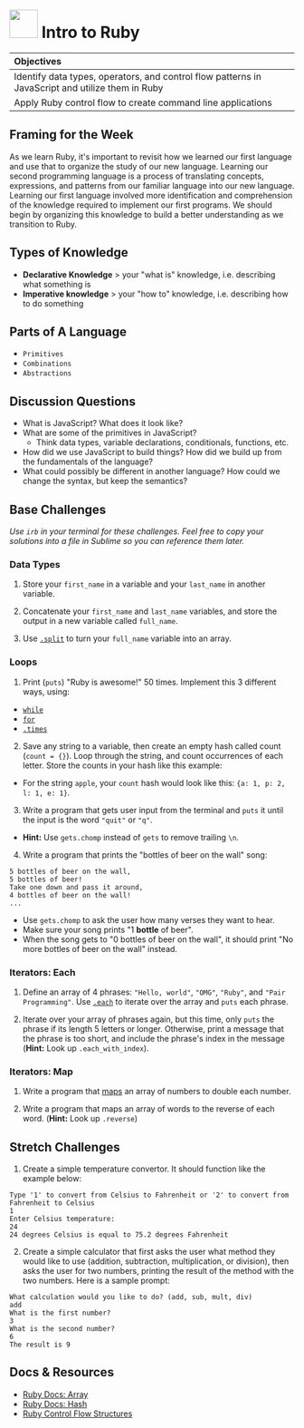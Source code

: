 # <img src="http://engineering.yp.com/img/ruby-logo.png" width="50"> Intro to Ruby

| Objectives |
| :--- |
| Identify data types, operators, and control flow patterns in JavaScript and utilize them in Ruby |
| Apply Ruby control flow to create command line applications |

## Framing for the Week

As we learn Ruby, it's important to revisit how we learned our first language and use that to organize the study of our new language. Learning our second programming language is a process of translating concepts, expressions, and patterns from our familiar language into our new language. Learning our first language involved more identification and comprehension of the knowledge required to implement our first programs. We should begin by organizing this knowledge to build a better understanding as we transition to Ruby.

## Types of Knowledge

* **Declarative Knowledge** > your "what is" knowledge, i.e. describing what something is
* **Imperative knowledge** > your "how to" knowledge, i.e. describing how to do something

## Parts of A Language

* `Primitives`
* `Combinations`
* `Abstractions`

## Discussion Questions

* What is JavaScript? What does it look like?
* What are some of the primitives in JavaScript?
  * Think data types, variable declarations, conditionals, functions, etc.
* How did we use JavaScript to build things? How did we build up from the fundamentals of the language?
* What could possibly be different in another language? How could we change the syntax, but keep the semantics?

## Base Challenges

*Use `irb` in your terminal for these challenges. Feel free to copy your solutions into a file in Sublime so you can reference them later.*

### Data Types

1. Store your `first_name` in a variable and your `last_name` in another variable.

2. Concatenate your `first_name` and `last_name` variables, and store the output in a new variable called `full_name`.

3. Use <a href="http://ruby-doc.org/core-2.2.0/String.html#method-i-split" target="_blank">`.split`</a> to turn your `full_name` variable into an array.

### Loops

1. Print (`puts`) "Ruby is awesome!" 50 times. Implement this 3 different ways, using:
  * <a href="http://www.tutorialspoint.com/ruby/ruby_loops.htm" target="_blank">`while`</a>
  * <a href="http://www.tutorialspoint.com/ruby/ruby_loops.htm" target="_blank">`for`</a>
  * <a href="http://ruby-doc.org/core-2.0.0/Integer.html#method-i-times" target="_blank">`.times`</a>

2. Save any string to a variable, then create an empty hash called count (`count = {}`). Loop through the string, and count occurrences of each letter. Store the counts in your hash like this example:
  * For the string `apple`, your `count` hash would look like this: `{a: 1, p: 2, l: 1, e: 1}`.

3. Write a program that gets user input from the terminal and `puts` it until the input is the word `"quit"` or `"q"`.
  * **Hint:** Use `gets.chomp` instead of `gets` to remove trailing `\n`.

4. Write a program that prints the "bottles of beer on the wall" song:

  ```
  5 bottles of beer on the wall,
  5 bottles of beer!
  Take one down and pass it around,
  4 bottles of beer on the wall!
  ...
  ```

  * Use `gets.chomp` to ask the user how many verses they want to hear.
  * Make sure your song prints "1 **bottle** of beer".
  * When the song gets to "0 bottles of beer on the wall", it should print "No more bottles of beer on the wall" instead.

### Iterators: Each

1. Define an array of 4 phrases: `"Hello, world"`, `"OMG"`, `"Ruby"`, and `"Pair Programming"`. Use <a href="http://www.tutorialspoint.com/ruby/ruby_iterators.htm" target="_blank">`.each`</a> to iterate over the array and `puts` each phrase.

2. Iterate over your array of phrases again, but this time, only `puts` the phrase if its length 5 letters or longer. Otherwise, print a message that the phrase is too short, and include the phrase's index in the message (**Hint:** Look up `.each_with_index`).

### Iterators: Map

1. Write a program that <a href="http://ruby-doc.org/core-2.2.0/Array.html#method-i-map" target="_blank">maps</a> an array of numbers to double each number.

2. Write a program that maps an array of words to the reverse of each word. (**Hint:** Look up `.reverse`)

## Stretch Challenges

1. Create a simple temperature convertor. It should function like the example below:

  ```
  Type '1' to convert from Celsius to Fahrenheit or '2' to convert from Fahrenheit to Celsius
  1
  Enter Celsius temperature:
  24
  24 degrees Celsius is equal to 75.2 degrees Fahrenheit
  ```

2. Create a simple calculator that first asks the user what method they would like to use (addition, subtraction, multiplication, or division), then asks the user for two numbers, printing the result of the method with the two numbers. Here is a sample prompt:

  ```
  What calculation would you like to do? (add, sub, mult, div)
  add
  What is the first number?
  3
  What is the second number?
  6
  The result is 9
  ```

## Docs & Resources

* <a href="http://ruby-doc.org/core-2.2.0/Array.html" target="_blank">Ruby Docs: Array</a>
* <a href="http://ruby-doc.org/core-2.2.0/Hash.html" target="_blank">Ruby Docs: Hash</a>
* <a href="https://en.wikibooks.org/wiki/Ruby_Programming/Syntax/Control_Structures" target="_blank">Ruby Control Flow Structures</a>
